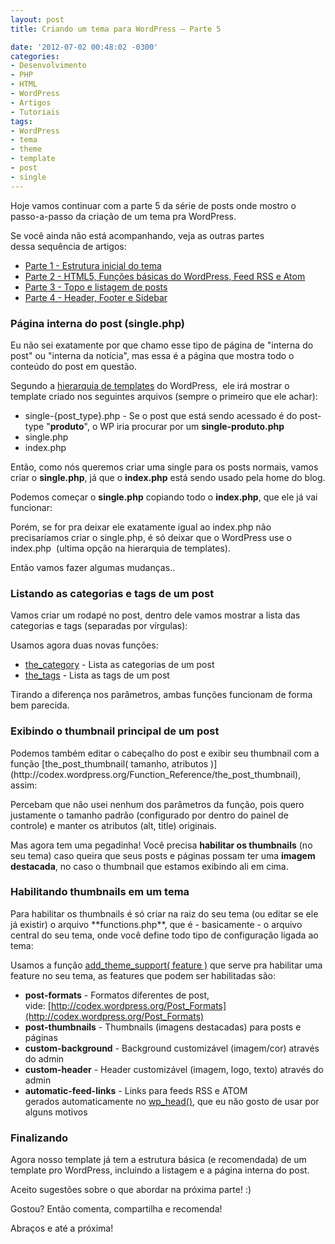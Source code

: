 ```yaml
---
layout: post
title: Criando um tema para WordPress – Parte 5

date: '2012-07-02 00:48:02 -0300'
categories:
- Desenvolvimento
- PHP
- HTML
- WordPress
- Artigos
- Tutoriais
tags:
- WordPress
- tema
- theme
- template
- post
- single
---
```

Hoje vamos continuar com a parte 5 da série de posts onde mostro o passo-a-passo da criação de um tema pra WordPress.

Se você ainda não está acompanhando, veja as outras partes dessa sequência de artigos:

* [Parte 1 - Estrutura inicial do tema](/criando-um-tema-para-wordpress)
* [Parte 2 - HTML5, Funções básicas do WordPress, Feed RSS e Atom](/criando-um-tema-para-wordpress-parte-2)
* [Parte 3 - Topo e listagem de posts](/criando-um-tema-para-wordpress-parte-3)
* [Parte 4 - Header, Footer e Sidebar](/criando-um-tema-para-wordpress-parte-4)

<h3>Página interna do post (single.php)</h3>
Eu não sei exatamente por que chamo esse tipo de página de "interna do post" ou "interna da notícia", mas essa é a página que mostra todo o conteúdo do post em questão.

Segundo a [hierarquia de templates](http://codex.wordpress.org/Template_Hierarchy) do WordPress,  ele irá mostrar o template criado nos seguintes arquivos (sempre o primeiro que ele achar):

* single-{post_type}.php - Se o post que está sendo acessado é do post-type "**produto**", o WP iria procurar por um **single-produto.php**
* single.php
* index.php

Então, como nós queremos criar uma single para os posts normais, vamos criar o **single.php**, já que o **index.php** está sendo usado pela home do blog.

Podemos começar o **single.php** copiando todo o **index.php**, que ele já vai funcionar:

<div data-gist-id="3030780" data-gist-show-loading="false"></div>

Porém, se for pra deixar ele exatamente igual ao index.php não precisaríamos criar o single.php, é só deixar que o WordPress use o index.php  (ultima opção na hierarquia de templates).

Então vamos fazer algumas mudanças..

<h3>Listando as categorias e tags de um post</h3>
Vamos criar um rodapé no post, dentro dele vamos mostrar a lista das categorias e tags (separadas por vírgulas):

<div data-gist-id="3030816" data-gist-show-loading="false"></div>

Usamos agora duas novas funções:

* [the_category](http://codex.wordpress.org/Function_Reference/the_category) - Lista as categorias de um post
* [the_tags](http://codex.wordpress.org/Function_Reference/the_tags) - Lista as tags de um post

Tirando a diferença nos parâmetros, ambas funções funcionam de forma bem parecida.

<h3>Exibindo o thumbnail principal de um post</h3>
Podemos também editar o cabeçalho do post e exibir seu thumbnail com a função [the_post_thumbnail( tamanho, atributos )](http://codex.wordpress.org/Function_Reference/the_post_thumbnail), assim:

<div data-gist-id="3030838" data-gist-show-loading="false"></div>

Percebam que não usei nenhum dos parâmetros da função, pois quero justamente o tamanho padrão (configurado por dentro do painel de controle) e manter os atributos (alt, title) originais.

Mas agora tem uma pegadinha! Você precisa **habilitar os thumbnails** (no seu tema) caso queira que seus posts e páginas possam ter uma **imagem destacada**, no caso o thumbnail que estamos exibindo ali em cima.

<h3>Habilitando thumbnails em um tema</h3>
Para habilitar os thumbnails é só criar na raiz do seu tema (ou editar se ele já existir) o arquivo **functions.php**, que é - basicamente - o arquivo central do seu tema, onde você define todo tipo de configuração ligada ao tema:

<div data-gist-id="3030858" data-gist-show-loading="false"></div>

Usamos a função [add_theme_support( feature )](http://codex.wordpress.org/Function_Reference/add_theme_support) que serve pra habilitar uma feature no seu tema, as features que podem ser habilitadas são:

* **post-formats** - Formatos diferentes de post, vide: [http://codex.wordpress.org/Post_Formats](http://codex.wordpress.org/Post_Formats)
* **post-thumbnails** - Thumbnails (imagens destacadas) para posts e páginas
* **custom-background** - Background customizável (imagem/cor) através do admin
* **custom-header** - Header customizável (imagem, logo, texto) através do admin
* **automatic-feed-links** - Links para feeds RSS e ATOM gerados automaticamente no [wp_head()](http://codex.wordpress.org/Function_Reference/wp_head), que eu não gosto de usar por alguns motivos

<h3>Finalizando</h3>
Agora nosso template já tem a estrutura básica (e recomendada) de um template pro WordPress, incluindo a listagem e a página interna do post.

Aceito sugestões sobre o que abordar na próxima parte! :)

<!-- Acompanhe o template que estou criando pro meu blog, com mais algumas coisinhas (que não coloquei aqui), no GitHub: [https://github.com/TiuTalk/blog.thiagobelem.net](https://github.com/TiuTalk/blog.thiagobelem.net) -->

Gostou? Então comenta, compartilha e recomenda!

Abraços e até a próxima!

